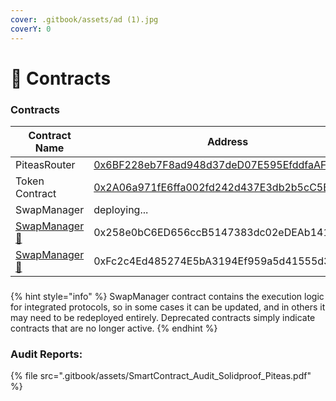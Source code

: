 ```yaml
---
cover: .gitbook/assets/ad (1).jpg
coverY: 0
---
```


# 📄 Contracts

### Contracts

<table><thead><tr><th width="268.41180419921875">Contract Name</th><th width="468.033447265625">Address</th></tr></thead><tbody><tr><td>PiteasRouter</td><td><a href="https://otter-pulsechain.g4mm4.io/address/0x6BF228eb7F8ad948d37deD07E595EfddfaAF88A6/contract">0x6BF228eb7F8ad948d37deD07E595EfddfaAF88A6</a></td></tr><tr><td>Token Contract</td><td><a href="https://otter-pulsechain.g4mm4.io/address/0x2A06a971fE6ffa002fd242d437E3db2b5cC5B433/contract">0x2A06a971fE6ffa002fd242d437E3db2b5cC5B433</a></td></tr><tr><td>SwapManager </td><td>deploying...</td></tr><tr><td><a data-footnote-ref href="#user-content-fn-1">SwapManager 🔻</a></td><td>0x258e0bC6ED656ccB5147383dc02eDEAb141B6A9a</td></tr><tr><td><a data-footnote-ref href="#user-content-fn-2">SwapManager 🔻</a></td><td>0xFc2c4Ed485274E5bA3194Ef959a5d41555d3672c</td></tr></tbody></table>

###

{% hint style="info" %}
SwapManager contract contains the execution logic for integrated protocols, so in some cases it can be updated, and in others it may need to be redeployed entirely. Deprecated contracts simply indicate contracts that are no longer active.
{% endhint %}

### Audit Reports:

{% file src=".gitbook/assets/SmartContract_Audit_Solidproof_Piteas.pdf" %}

[^1]: (deprecated as of Aug 2025)

[^2]: (deprecated as of Sep 2024)
